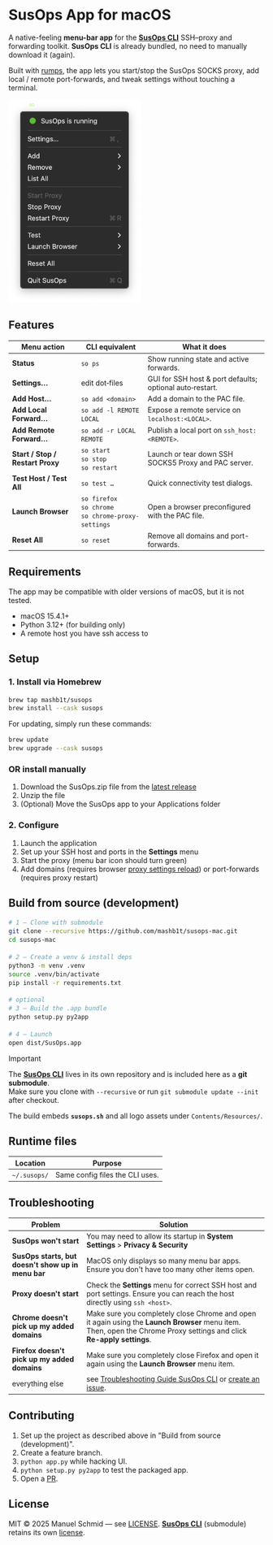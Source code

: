 # SusOps App for macOS

A native-feeling **menu-bar app** for the [**SusOps CLI**](https://github.com/mashb1t/susops-cli) SSH–proxy
and forwarding toolkit. **SusOps CLI** is already bundled, no need to manually download it (again).

Built with [rumps](https://github.com/jaredks/rumps), the app lets you start/stop the SusOps SOCKS proxy, add
local / remote port-forwards, and tweak settings without touching a terminal.

<img src="screenshots/menu.png" alt="Menu" height="400"/>

## Features

| Menu action                      | CLI equivalent                                              | What it does                                             |
|----------------------------------|-------------------------------------------------------------|----------------------------------------------------------|
| **Status**                       | `so ps`                                                     | Show running state and active forwards.                  |
| **Settings…**                    | edit dot‑files                                              | GUI for SSH host & port defaults; optional auto‑restart. |
| **Add Host…**                    | `so add <domain>`                                           | Add a domain to the PAC file.                            |
| **Add Local Forward…**           | `so add -l REMOTE LOCAL`                                    | Expose a remote service on `localhost:<LOCAL>`.          |
| **Add Remote Forward…**          | `so add -r LOCAL REMOTE`                                    | Publish a local port on `ssh_host:<REMOTE>`.             |
| **Start / Stop / Restart Proxy** | `so start`<br/>`so stop`<br/>`so restart`                   | Launch or tear down SSH SOCKS5 Proxy and PAC server.     |
| **Test Host / Test All**         | `so test …`                                                 | Quick connectivity test dialogs.                         |
| **Launch Browser**               | `so firefox`<br/>`so chrome`<br/>`so chrome-proxy-settings` | Open a browser preconfigured with the PAC file.          |
| **Reset All**                    | `so reset`                                                  | Remove all domains and port-forwards.                    |

## Requirements

The app may be compatible with older versions of macOS, but it is not tested.

* macOS 15.4.1+
* Python 3.12+ (for building only)
* A remote host you have ssh access to

## Setup

### 1. Install via Homebrew

```bash
brew tap mashb1t/susops
brew install --cask susops
```

For updating, simply run these commands:

```bash
brew update
brew upgrade --cask susops
```

### OR install manually

1. Download the SusOps.zip file from the [latest release](https://github.com/mashb1t/susops-mac/releases)
2. Unzip the file
3. (Optional) Move the SusOps app to your Applications folder

### 2. Configure

1. Launch the application
2. Set up your SSH host and ports in the **Settings** menu 
3. Start the proxy (menu bar icon should turn green)
4. Add domains (requires browser [proxy settings reload](chrome://net-internals/#proxy)) or port-forwards (requires proxy restart)


## Build from source (development)

```bash
# 1 – Clone with submodule
git clone --recursive https://github.com/mashb1t/susops-mac.git
cd susops-mac

# 2 – Create a venv & install deps
python3 -m venv .venv
source .venv/bin/activate
pip install -r requirements.txt

# optional
# 3 – Build the .app bundle
python setup.py py2app

# 4 – Launch
open dist/SusOps.app
```

> [!IMPORTANT]
> The [**SusOps CLI**](https://github.com/mashb1t/susops-cli) lives in its own repository and is included here as a **git submodule**.  
> Make sure you clone with `--recursive` or run `git submodule update --init` after checkout.

The build embeds **`susops.sh`** and all logo assets under `Contents/Resources/`.

## Runtime files

| Location     | Purpose                         |
|--------------|---------------------------------|
| `~/.susops/` | Same config files the CLI uses. |

## Troubleshooting

| Problem                                            | Solution                                                                                                                                                                                 |
|----------------------------------------------------|------------------------------------------------------------------------------------------------------------------------------------------------------------------------------------------|
| **SusOps won't start**                             | You may need to allow its startup in **System Settings** > **Privacy & Security**                                                                                                        |
| **SusOps starts, but doesn't show up in menu bar** | MacOS only displays so many menu bar apps. Ensure you don't have too many other items open.                                                                                              |
| **Proxy doesn't start**                            | Check the **Settings** menu for correct SSH host and port settings. Ensure you can reach the host directly using `ssh <host>`.                                                        |
| **Chrome doesn't pick up my added domains**        | Make sure you completely close Chrome and open it again using the **Launch Browser** menu item. Then, open the Chrome Proxy settings and click **Re-apply settings**.                    |
| **Firefox doesn't pick up my added domains**       | Make sure you completely close Firefox and open it again using the **Launch Browser** menu item.                                                                                         |
| everything else                                    | see [Troubleshooting Guide SusOps CLI](https://github.com/mashb1t/SusOps-CLI?tab=readme-ov-file#troubleshooting) or [create an issue](https://github.com/mashb1t/SusOps-Mac/issues/new). |

## Contributing

1. Set up the project as described above in "Build from source (development)".
2. Create a feature branch.
3. `python app.py` while hacking UI.
4. `python setup.py py2app` to test the packaged app.
5. Open a [PR](https://github.com/mashb1t/susops-mac/pulls).

## License

MIT © 2025 Manuel Schmid — see [LICENSE](LICENSE).
[**SusOps CLI**](https://github.com/mashb1t/susops-cli) (submodule) retains its own [license](https://github.com/mashb1t/SusOps-CLI/blob/main/LICENSE.txt).
